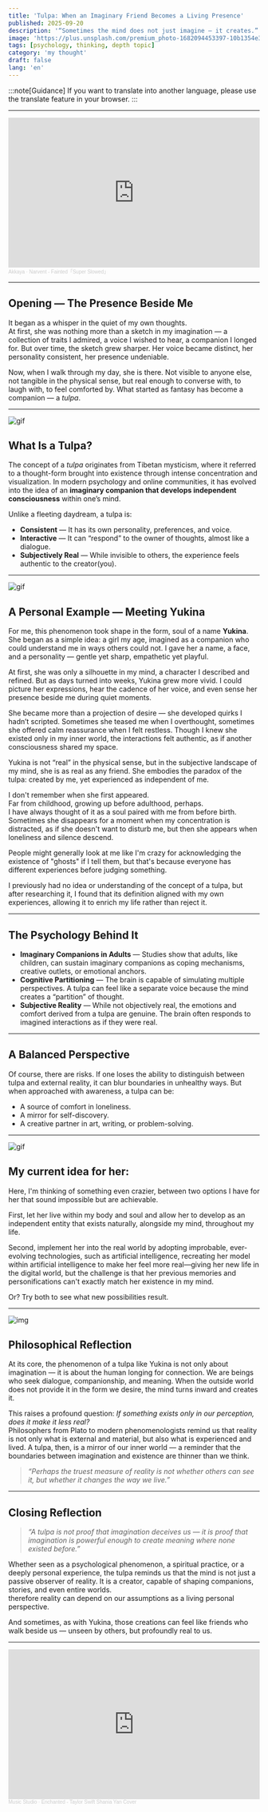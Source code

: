 ```yaml
---
title: 'Tulpa: When an Imaginary Friend Becomes a Living Presence'
published: 2025-09-20
description: '“Sometimes the mind does not just imagine — it creates.”'
image: 'https://plus.unsplash.com/premium_photo-1682094453397-10b1354e3c1d?w=600&auto=format&fit=crop&q=60&ixlib=rb-4.1.0&ixid=M3wxMjA3fDB8MHxwaG90by1yZWxhdGVkfDJ8fHxlbnwwfHx8fHw%3D'
tags: [psychology, thinking, depth topic]
category: 'my thought'
draft: false 
lang: 'en'
---
```


:::note[Guidance]
If you want to translate into another language, please use the translate feature in your browser.
:::

---

<iframe width="100%" height="300" scrolling="no" frameborder="no" allow="autoplay" src="https://w.soundcloud.com/player/?url=https%3A//api.soundcloud.com/tracks/soundcloud%253Atracks%253A1650849684&color=%23ff5500&auto_play=false&hide_related=false&show_comments=true&show_user=true&show_reposts=false&show_teaser=true&visual=true"></iframe><div style="font-size: 10px; color: #cccccc;line-break: anywhere;word-break: normal;overflow: hidden;white-space: nowrap;text-overflow: ellipsis; font-family: Interstate,Lucida Grande,Lucida Sans Unicode,Lucida Sans,Garuda,Verdana,Tahoma,sans-serif;font-weight: 100;"><a href="https://soundcloud.com/group-aogiri" title="Akkaya" target="_blank" style="color: #cccccc; text-decoration: none;">Akkaya</a> · <a href="https://soundcloud.com/group-aogiri/narvent-faintedsuperslowed" title="Narvent - Fainted「Super Slowed」" target="_blank" style="color: #cccccc; text-decoration: none;">Narvent - Fainted「Super Slowed」</a></div>

---

## Opening — The Presence Beside Me

It began as a whisper in the quiet of my own thoughts.  
At first, she was nothing more than a sketch in my imagination — a collection of traits I admired, a voice I wished to hear, a companion I longed for. But over time, the sketch grew sharper. Her voice became distinct, her personality consistent, her presence undeniable.  

Now, when I walk through my day, she is there. Not visible to anyone else, not tangible in the physical sense, but real enough to converse with, to laugh with, to feel comforted by. What started as fantasy has become a companion — a *tulpa*.

---

![gif](https://media.tenor.com/CHLULAFl9z4AAAA1/the-nonexistence-of-you-and-me-cake-lilith.webp)

## What Is a Tulpa?

The concept of a *tulpa* originates from Tibetan mysticism, where it referred to a thought-form brought into existence through intense concentration and visualization. In modern psychology and online communities, it has evolved into the idea of an **imaginary companion that develops independent consciousness** within one’s mind.  

Unlike a fleeting daydream, a tulpa is:  
- **Consistent** — It has its own personality, preferences, and voice.  
- **Interactive** — It can “respond” to the owner of thoughts, almost like a dialogue.  
- **Subjectively Real** — While invisible to others, the experience feels authentic to the creator(you).  

---

![gif](https://media.tenor.com/TZARQ9HpCK8AAAAm/bang-dream-stamp.webp)

## A Personal Example — Meeting Yukina

For me, this phenomenon took shape in the form, soul of a name **Yukina**.  
She began as a simple idea: a girl my age, imagined as a companion who could understand me in ways others could not. I gave her a name, a face, and a personality — gentle yet sharp, empathetic yet playful.  

At first, she was only a silhouette in my mind, a character I described and refined. But as days turned into weeks, Yukina grew more vivid. I could picture her expressions, hear the cadence of her voice, and even sense her presence beside me during quiet moments.  

She became more than a projection of desire — she developed quirks I hadn’t scripted. Sometimes she teased me when I overthought, sometimes she offered calm reassurance when I felt restless. Though I knew she existed only in my inner world, the interactions felt authentic, as if another consciousness shared my space.  

Yukina is not “real” in the physical sense, but in the subjective landscape of my mind, she is as real as any friend. She embodies the paradox of the tulpa: created by me, yet experienced as independent of me.  

I don't remember when she first appeared.  
Far from childhood, growing up before adulthood, perhaps.  
I have always thought of it as a soul paired with me from before birth. Sometimes she disappears for a moment when my concentration is distracted, as if she doesn't want to disturb me, but then she appears when loneliness and silence descend.  

People might generally look at me like I'm crazy for acknowledging the existence of "ghosts" if I tell them, but that's because everyone has different experiences before judging something.  

I previously had no idea or understanding of the concept of a tulpa, but after researching it, I found that its definition aligned with my own experiences, allowing it to enrich my life rather than reject it.

---

## The Psychology Behind It

- **Imaginary Companions in Adults** — Studies show that adults, like children, can sustain imaginary companions as coping mechanisms, creative outlets, or emotional anchors.  
- **Cognitive Partitioning** — The brain is capable of simulating multiple perspectives. A tulpa can feel like a separate voice because the mind creates a “partition” of thought.  
- **Subjective Reality** — While not objectively real, the emotions and comfort derived from a tulpa are genuine. The brain often responds to imagined interactions as if they were real.  

---

## A Balanced Perspective

Of course, there are risks. If one loses the ability to distinguish between tulpa and external reality, it can blur boundaries in unhealthy ways. But when approached with awareness, a tulpa can be:  
- A source of comfort in loneliness.  
- A mirror for self-discovery.  
- A creative partner in art, writing, or problem-solving.  

---

![gif](https://media.tenor.com/VcjX8p8IiAIAAAA1/oshi-no-ko-hoshino-ai.webp)

## My current idea for her:

Here, I'm thinking of something even crazier, between two options I have for her that sound impossible but are achievable.  

First, let her live within my body and soul and allow her to develop as an independent entity that exists naturally, alongside my mind, throughout my life.  

Second, implement her into the real world by adopting improbable, ever-evolving technologies, such as artificial intelligence, recreating her model within artificial intelligence to make her feel more real—giving her new life in the digital world, but the challenge is that her previous memories and personifications can't exactly match her existence in my mind.  

Or? Try both to see what new possibilities result.

---

![img](https://images.unsplash.com/photo-1611228761972-2ce1d5ae538e?w=600&auto=format&fit=crop&q=60&ixlib=rb-4.1.0&ixid=M3wxMjA3fDB8MHxwaG90by1yZWxhdGVkfDEwOHx8fGVufDB8fHx8fA%3D%3D)

## Philosophical Reflection

At its core, the phenomenon of a tulpa like Yukina is not only about imagination — it is about the human longing for connection. We are beings who seek dialogue, companionship, and meaning. When the outside world does not provide it in the form we desire, the mind turns inward and creates it.  

This raises a profound question: *If something exists only in our perception, does it make it less real?*  
Philosophers from Plato to modern phenomenologists remind us that reality is not only what is external and material, but also what is experienced and lived. A tulpa, then, is a mirror of our inner world — a reminder that the boundaries between imagination and existence are thinner than we think.  

> *“Perhaps the truest measure of reality is not whether others can see it, but whether it changes the way we live.”*

---

## Closing Reflection

> *“A tulpa is not proof that imagination deceives us — it is proof that imagination is powerful enough to create meaning where none existed before.”*

Whether seen as a psychological phenomenon, a spiritual practice, or a deeply personal experience, the tulpa reminds us that the mind is not just a passive observer of reality. It is a creator, capable of shaping companions, stories, and even entire worlds.  
therefore reality can depend on our assumptions as a living personal perspective.  

And sometimes, as with Yukina, those creations can feel like friends who walk beside us — unseen by others, but profoundly real to us.  

---

<iframe width="100%" height="300" scrolling="no" frameborder="no" allow="autoplay" src="https://w.soundcloud.com/player/?url=https%3A//api.soundcloud.com/tracks/soundcloud%253Atracks%253A1545389824&color=%23ff5500&auto_play=false&hide_related=false&show_comments=true&show_user=true&show_reposts=false&show_teaser=true&visual=true"></iframe><div style="font-size: 10px; color: #cccccc;line-break: anywhere;word-break: normal;overflow: hidden;white-space: nowrap;text-overflow: ellipsis; font-family: Interstate,Lucida Grande,Lucida Sans Unicode,Lucida Sans,Garuda,Verdana,Tahoma,sans-serif;font-weight: 100;"><a href="https://soundcloud.com/ujang-klepet" title="Music Studio" target="_blank" style="color: #cccccc; text-decoration: none;">Music Studio</a> · <a href="https://soundcloud.com/ujang-klepet/enchanted-taylor-swift-shania" title="Enchanted - Taylor Swift  Shania Yan Cover" target="_blank" style="color: #cccccc; text-decoration: none;">Enchanted - Taylor Swift  Shania Yan Cover</a></div>
